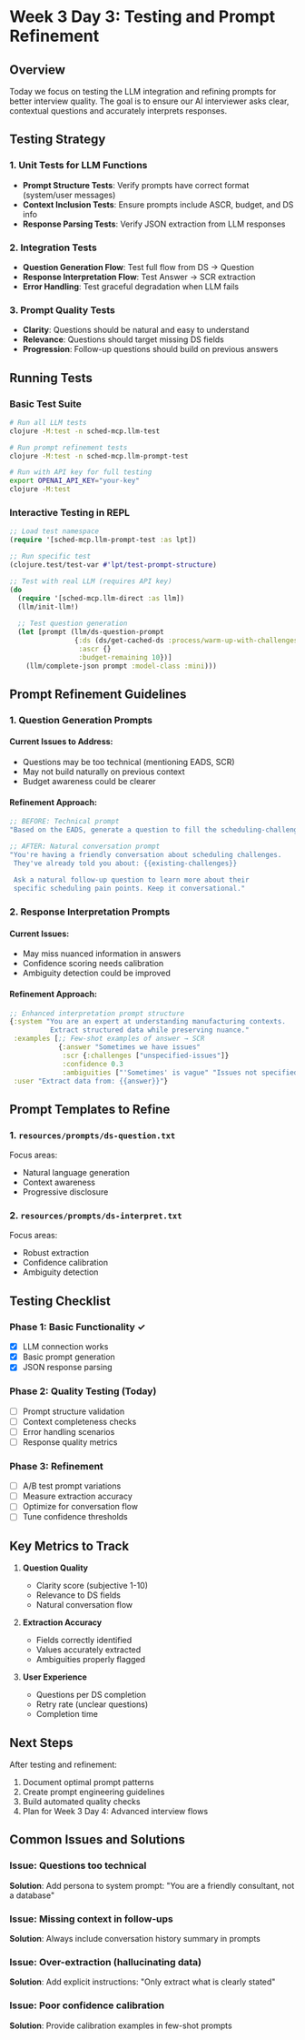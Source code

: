 # Week 3 Day 3: Testing and Prompt Refinement

## Overview

Today we focus on testing the LLM integration and refining prompts for better interview quality. The goal is to ensure our AI interviewer asks clear, contextual questions and accurately interprets responses.

## Testing Strategy

### 1. Unit Tests for LLM Functions
- **Prompt Structure Tests**: Verify prompts have correct format (system/user messages)
- **Context Inclusion Tests**: Ensure prompts include ASCR, budget, and DS info
- **Response Parsing Tests**: Verify JSON extraction from LLM responses

### 2. Integration Tests
- **Question Generation Flow**: Test full flow from DS → Question
- **Response Interpretation Flow**: Test Answer → SCR extraction
- **Error Handling**: Test graceful degradation when LLM fails

### 3. Prompt Quality Tests
- **Clarity**: Questions should be natural and easy to understand
- **Relevance**: Questions should target missing DS fields
- **Progression**: Follow-up questions should build on previous answers

## Running Tests

### Basic Test Suite
```bash
# Run all LLM tests
clojure -M:test -n sched-mcp.llm-test

# Run prompt refinement tests
clojure -M:test -n sched-mcp.llm-prompt-test

# Run with API key for full testing
export OPENAI_API_KEY="your-key"
clojure -M:test
```

### Interactive Testing in REPL
```clojure
;; Load test namespace
(require '[sched-mcp.llm-prompt-test :as lpt])

;; Run specific test
(clojure.test/test-var #'lpt/test-prompt-structure)

;; Test with real LLM (requires API key)
(do
  (require '[sched-mcp.llm-direct :as llm])
  (llm/init-llm!)
  
  ;; Test question generation
  (let [prompt (llm/ds-question-prompt
                {:ds (ds/get-cached-ds :process/warm-up-with-challenges)
                 :ascr {}
                 :budget-remaining 10})]
    (llm/complete-json prompt :model-class :mini)))
```

## Prompt Refinement Guidelines

### 1. Question Generation Prompts

#### Current Issues to Address:
- Questions may be too technical (mentioning EADS, SCR)
- May not build naturally on previous context
- Budget awareness could be clearer

#### Refinement Approach:
```clojure
;; BEFORE: Technical prompt
"Based on the EADS, generate a question to fill the scheduling-challenges field"

;; AFTER: Natural conversation prompt
"You're having a friendly conversation about scheduling challenges.
 They've already told you about: {{existing-challenges}}
 
 Ask a natural follow-up question to learn more about their 
 specific scheduling pain points. Keep it conversational."
```

### 2. Response Interpretation Prompts

#### Current Issues:
- May miss nuanced information in answers
- Confidence scoring needs calibration
- Ambiguity detection could be improved

#### Refinement Approach:
```clojure
;; Enhanced interpretation prompt structure
{:system "You are an expert at understanding manufacturing contexts.
          Extract structured data while preserving nuance."
 :examples [;; Few-shot examples of answer → SCR
            {:answer "Sometimes we have issues"
             :scr {:challenges ["unspecified-issues"]}
             :confidence 0.3
             :ambiguities ["'Sometimes' is vague" "Issues not specified"]}]
 :user "Extract data from: {{answer}}"}
```

## Prompt Templates to Refine

### 1. `resources/prompts/ds-question.txt`
Focus areas:
- Natural language generation
- Context awareness
- Progressive disclosure

### 2. `resources/prompts/ds-interpret.txt`
Focus areas:
- Robust extraction
- Confidence calibration
- Ambiguity detection

## Testing Checklist

### Phase 1: Basic Functionality ✓
- [x] LLM connection works
- [x] Basic prompt generation
- [x] JSON response parsing

### Phase 2: Quality Testing (Today)
- [ ] Prompt structure validation
- [ ] Context completeness checks
- [ ] Error handling scenarios
- [ ] Response quality metrics

### Phase 3: Refinement
- [ ] A/B test prompt variations
- [ ] Measure extraction accuracy
- [ ] Optimize for conversation flow
- [ ] Tune confidence thresholds

## Key Metrics to Track

1. **Question Quality**
   - Clarity score (subjective 1-10)
   - Relevance to DS fields
   - Natural conversation flow

2. **Extraction Accuracy**
   - Fields correctly identified
   - Values accurately extracted
   - Ambiguities properly flagged

3. **User Experience**
   - Questions per DS completion
   - Retry rate (unclear questions)
   - Completion time

## Next Steps

After testing and refinement:
1. Document optimal prompt patterns
2. Create prompt engineering guidelines
3. Build automated quality checks
4. Plan for Week 3 Day 4: Advanced interview flows

## Common Issues and Solutions

### Issue: Questions too technical
**Solution**: Add persona to system prompt: "You are a friendly consultant, not a database"

### Issue: Missing context in follow-ups  
**Solution**: Always include conversation history summary in prompts

### Issue: Over-extraction (hallucinating data)
**Solution**: Add explicit instructions: "Only extract what is clearly stated"

### Issue: Poor confidence calibration
**Solution**: Provide calibration examples in few-shot prompts
